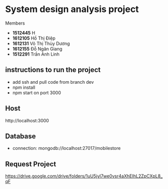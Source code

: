 # System design analysis project

Members
* **1512445**	H
* **1612105**	Hồ Thị Điệp
* **1612131**	Võ Thị Thùy Dương
* **1612155**   Đỗ Ngân Giang
* **1512291**   Trần Anh Linh 
## instructions to run the project
* add ssh and pull code from branch dev
* npm install
* npm start on port 3000
## Host
http://localhost:3000

## Database
* connection: mongodb://localhost:27017/mobilestore

## Request Project
https://drive.google.com/drive/folders/1uU5jyI7we0vsr4aXhEIhL2ZpCXpL8_qF

